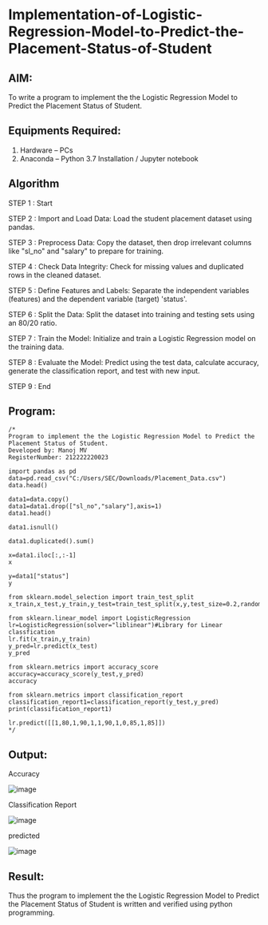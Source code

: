 # Implementation-of-Logistic-Regression-Model-to-Predict-the-Placement-Status-of-Student

## AIM:
To write a program to implement the the Logistic Regression Model to Predict the Placement Status of Student.

## Equipments Required:
1. Hardware – PCs
2. Anaconda – Python 3.7 Installation / Jupyter notebook

## Algorithm
STEP 1 : Start

STEP 2 : Import and Load Data: Load the student placement dataset using pandas.

STEP 3 : Preprocess Data: Copy the dataset, then drop irrelevant columns like "sl_no" and "salary" to prepare for training.

STEP 4 : Check Data Integrity: Check for missing values and duplicated rows in the cleaned dataset.

STEP 5 : Define Features and Labels: Separate the independent variables (features) and the dependent variable (target) 'status'.

STEP 6 : Split the Data: Split the dataset into training and testing sets using an 80/20 ratio.

STEP 7 : Train the Model: Initialize and train a Logistic Regression model on the training data.

STEP 8 : Evaluate the Model: Predict using the test data, calculate accuracy, generate the classification report, and test with new input.

STEP 9 : End

## Program:
```
/*
Program to implement the the Logistic Regression Model to Predict the Placement Status of Student.
Developed by: Manoj MV
RegisterNumber: 212222220023

import pandas as pd
data=pd.read_csv("C:/Users/SEC/Downloads/Placement_Data.csv")
data.head()

data1=data.copy()
data1=data1.drop(["sl_no","salary"],axis=1)
data1.head()

data1.isnull()

data1.duplicated().sum()

x=data1.iloc[:,:-1]
x

y=data1["status"]
y

from sklearn.model_selection import train_test_split
x_train,x_test,y_train,y_test=train_test_split(x,y,test_size=0.2,random_state=0)

from sklearn.linear_model import LogisticRegression
lr=LogisticRegression(solver="liblinear")#Library for Linear classfication
lr.fit(x_train,y_train)
y_pred=lr.predict(x_test)
y_pred

from sklearn.metrics import accuracy_score
accuracy=accuracy_score(y_test,y_pred)
accuracy

from sklearn.metrics import classification_report
classification_report1=classification_report(y_test,y_pred)
print(classification_report1)

lr.predict([[1,80,1,90,1,1,90,1,0,85,1,85]])
*/
```

## Output:
Accuracy

![image](https://github.com/user-attachments/assets/d430928d-0a69-4990-b78f-773f6134af2b)

Classification Report

![image](https://github.com/user-attachments/assets/c8bb2652-de6b-44ef-9a60-ff1bccc8b3df)

predicted

![image](https://github.com/user-attachments/assets/812139b3-153a-48e3-a90b-4532904caa9f)

## Result:
Thus the program to implement the the Logistic Regression Model to Predict the Placement Status of Student is written and verified using python programming.
